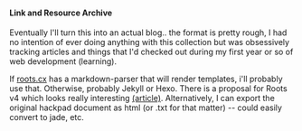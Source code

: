 #### Link and Resource Archive

Eventually I'll turn this into an actual blog.. the format is pretty rough, I had no intention of ever doing anything with this collection but was obsessively tracking articles and things that I'd checked out during my first year or so of web development (learning).

If [roots.cx](http://roots.cx/) has a markdown-parser that will render templates, i'll probably use that. Otherwise, probably Jekyll or Hexo. There is a proposal for Roots v4 which looks really interesting [(article)](https://medium.com/@jescalan/eaa10c75eb22#.vip37pdlo). Alternatively, I can export the original hackpad document as html (or .txt for that matter) -- could easily convert to jade, etc.
